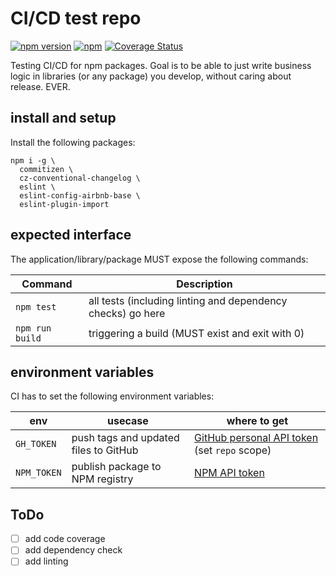 # CI/CD test repo

[![npm version](https://badge.fury.io/js/%40gitm8%2Fci-test.svg)](https://badge.fury.io/js/%40gitm8%2Fci-test)
[![npm](https://img.shields.io/npm/l/%40gitm8%2Fci-test.svg)](./LICENSE)
[![Coverage Status](https://coveralls.io/repos/github/thegitm8/ci-test/badge.svg?branch=master)](https://coveralls.io/github/thegitm8/ci-test?branch=master)

Testing CI/CD for npm packages. Goal is to be able to just write business logic in libraries (or any package) you develop, without caring about release. EVER.

## install and setup

Install the following packages:
```Shell
npm i -g \
  commitizen \
  cz-conventional-changelog \
  eslint \
  eslint-config-airbnb-base \
  eslint-plugin-import
```

## expected interface
The application/library/package MUST expose the following commands:

Command|Description
---|---
`npm test`|all tests (including linting and dependency checks) go here
`npm run build`|triggering a build (MUST exist and exit with 0)


## environment variables
CI has to set the following environment variables:

env|usecase|where to get
---|---|---
`GH_TOKEN`|push tags and updated files to GitHub|[GitHub personal API token](https://help.github.com/articles/creating-a-personal-access-token-for-the-command-line/) (set `repo` scope)
`NPM_TOKEN`|publish package to NPM registry|[NPM API token](https://docs.npmjs.com/getting-started/working_with_tokens#how-to-create-new-tokens)

## ToDo
* [ ] add code coverage
* [ ] add dependency check
* [ ] add linting
